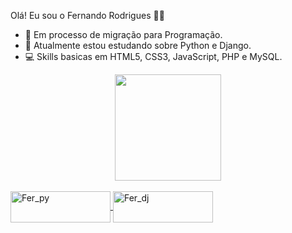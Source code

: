 Olá! Eu sou o Fernando Rodrigues 👋😁

- 🔀 Em processo de migração para Programação.
- 🐍 Atualmente estou estudando sobre Python e Django.
- 💻 Skills basicas em HTML5, CSS3, JavaScript, PHP e MySQL.

<div align="center">
  <a href="https://github.com/rodriguesFern">
  <img height="170em" src="https://github-readme-stats.vercel.app/api?username=rodriguesFern&show_icons=true&theme=dark&include_all_commits=true&count_private=true"/>
</div>
  
<div style="display: inline_block"><br>
  <img align="center" alt="Fer_py" height="50" width="160" 
       src="https://img.shields.io/badge/Python-14354C?style=for-the-badge&logo=python&logoColor=white">
  <img align="center" alt="Fer_dj" height="50" width="160" 
       src="https://img.shields.io/badge/Django-092E20?style=for-the-badge&logo=django&logoColor=white">
</div>
  
